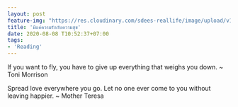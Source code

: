 ```yaml
---
layout: post
feature-img: "https://res.cloudinary.com/sdees-reallife/image/upload/v1555658919/sample_feature_img.png"
title: 'มีแค่ความรักกับความสุข'
date: 2020-08-08 T10:52:37+07:00
tags:
- 'Reading'
---
```

If you want to fly, you have to give up everything that weighs you down. ~ Toni Morrison

<i class="fa fa-child" style="color:plum"></i>

Spread love everywhere you go. Let no one ever come to you without leaving happier. ~ Mother Teresa
